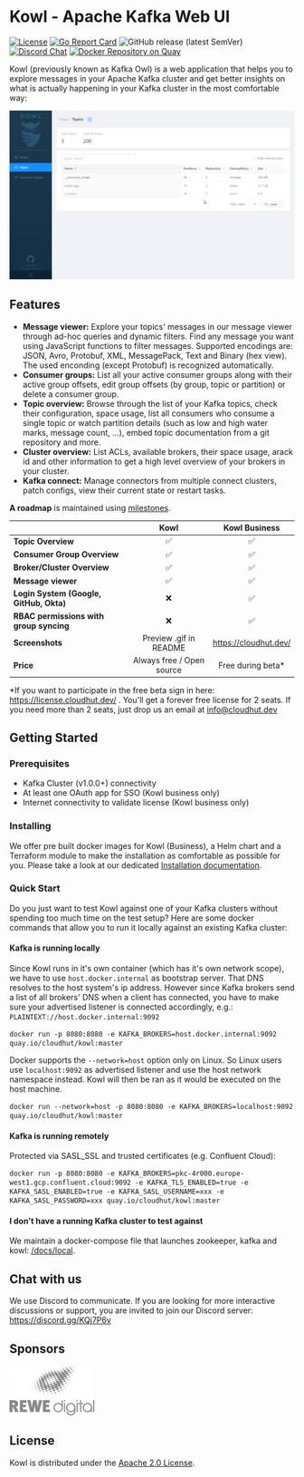 # Kowl - Apache Kafka Web UI

[![License](https://img.shields.io/badge/License-Apache%202.0-blue.svg)](https://github.com/cloudhut/kowl/blob/master/LICENSE)
[![Go Report Card](https://goreportcard.com/badge/github.com/cloudhut/kowl)](https://goreportcard.com/report/github.com/cloudhut/kowl)
![GitHub release (latest SemVer)](https://img.shields.io/github/v/release/cloudhut/kowl?sort=semver)
[![Discord Chat](https://img.shields.io/badge/discord-online-brightgreen.svg)](https://discord.gg/KQj7P6v)
[![Docker Repository on Quay](https://img.shields.io/badge/docker%20image-ready-green "Docker Repository on Quay")](https://quay.io/repository/cloudhut/kowl)

Kowl (previously known as Kafka Owl) is a web application that helps you to explore messages in your Apache Kafka cluster and get better insights on what is actually happening in your Kafka cluster in the most comfortable way:

![preview](docs/assets/preview.gif)

## Features

- **Message viewer:** Explore your topics' messages in our message viewer through ad-hoc queries and dynamic filters. Find any message you want using JavaScript functions to filter messages. Supported encodings are: JSON, Avro, Protobuf, XML, MessagePack, Text and Binary (hex view). The used enconding (except Protobuf) is recognized automatically.
- **Consumer groups:** List all your active consumer groups along with their active group offsets, edit group offsets (by group, topic or partition) or delete a consumer group.
- **Topic overview:** Browse through the list of your Kafka topics, check their configuration, space usage, list all consumers who consume a single topic or watch partition details (such as low and high water marks, message count, ...), embed topic documentation from a git repository and more.
- **Cluster overview:** List ACLs, available brokers, their space usage, arack id and other information to get a high level overview of your brokers in your cluster.
- **Kafka connect:** Manage connectors from multiple connect clusters, patch configs, view their current state or restart tasks.

**A roadmap** is maintained using [milestones](https://github.com/cloudhut/kowl/milestones).

|  | Kowl | Kowl Business |
| :-- | :-: | :-: |
| **Topic Overview** | :white_check_mark: | :white_check_mark: |
| **Consumer Group Overview** | :white_check_mark: | :white_check_mark: |
| **Broker/Cluster Overview** | :white_check_mark: | :white_check_mark: |
| **Message viewer** | :white_check_mark: | :white_check_mark: |
| **Login System (Google, GitHub, Okta)** | :x: | :white_check_mark: |
| **RBAC permissions with group syncing** | :x: | :white_check_mark: |
| **Screenshots** | Preview .gif in README | https://cloudhut.dev/ |
| **Price** | Always free / Open source | Free during beta\* |

\*If you want to participate in the free beta sign in here: https://license.cloudhut.dev/ . You'll get a forever free license for 2 seats. If you need more than 2 seats, just drop us an email at info@cloudhut.dev

## Getting Started

### Prerequisites

- Kafka Cluster (v1.0.0+) connectivity
- At least one OAuth app for SSO (Kowl business only)
- Internet connectivity to validate license (Kowl business only)

### Installing

We offer pre built docker images for Kowl (Business), a Helm chart and a Terraform module to make the installation as comfortable as possible for you. Please take a look at our dedicated [Installation documentation](https://cloudhut.dev/docs/installation).

### Quick Start

Do you just want to test Kowl against one of your Kafka clusters without spending too much time on the test setup? Here are some docker commands that allow you to run it locally against an existing Kafka cluster:

#### Kafka is running locally

Since Kowl runs in it's own container (which has it's own network scope), we have to use `host.docker.internal` as bootstrap server. That DNS resolves to the host system's ip address. However since Kafka brokers send a list of all brokers' DNS when a client has connected, you have to make sure your advertised listener is connected accordingly, e.g.: `PLAINTEXT://host.docker.internal:9092`

```shell
docker run -p 8080:8080 -e KAFKA_BROKERS=host.docker.internal:9092 quay.io/cloudhut/kowl:master
```

Docker supports the `--network=host` option only on Linux. So Linux users use `localhost:9092` as advertised listener and use the host network namespace instead. Kowl will then be ran as it would be executed on the host machine.

```shell
docker run --network=host -p 8080:8080 -e KAFKA_BROKERS=localhost:9092 quay.io/cloudhut/kowl:master
```

#### Kafka is running remotely

Protected via SASL_SSL and trusted certificates (e.g. Confluent Cloud):

```shell
docker run -p 8080:8080 -e KAFKA_BROKERS=pkc-4r000.europe-west1.gcp.confluent.cloud:9092 -e KAFKA_TLS_ENABLED=true -e KAFKA_SASL_ENABLED=true -e KAFKA_SASL_USERNAME=xxx -e KAFKA_SASL_PASSWORD=xxx quay.io/cloudhut/kowl:master
```

#### I don't have a running Kafka cluster to test against

We maintain a docker-compose file that launches zookeeper, kafka and kowl: [/docs/local](./docs/local).

## Chat with us

We use Discord to communicate. If you are looking for more interactive discussions or support, you are invited to join our Discord server: https://discord.gg/KQj7P6v

## Sponsors

<a href="https://www.rewe-digital.com/" target="_blank"><img src="./docs/assets/sponsors/rewe-digital-logo.png" width="150" /></a>

## License

Kowl is distributed under the [Apache 2.0 License](https://github.com/cloudhut/kowl/blob/master/LICENSE).
